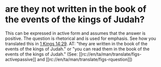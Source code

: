# are they not written in the book of the events of the kings of Judah?

This can be expressed in active form and assumes that the answer is positive. The question is rhetorical and is used for emphasis. See how you translated this in [1 Kings 14:29](../14/29.md). AT: "they are written in the book of the events of the kings of Judah." or "you can read them in the book of the events of the kings of Judah." (See: [[rc://en/ta/man/translate/figs-activepassive]] and [[rc://en/ta/man/translate/figs-rquestion]])